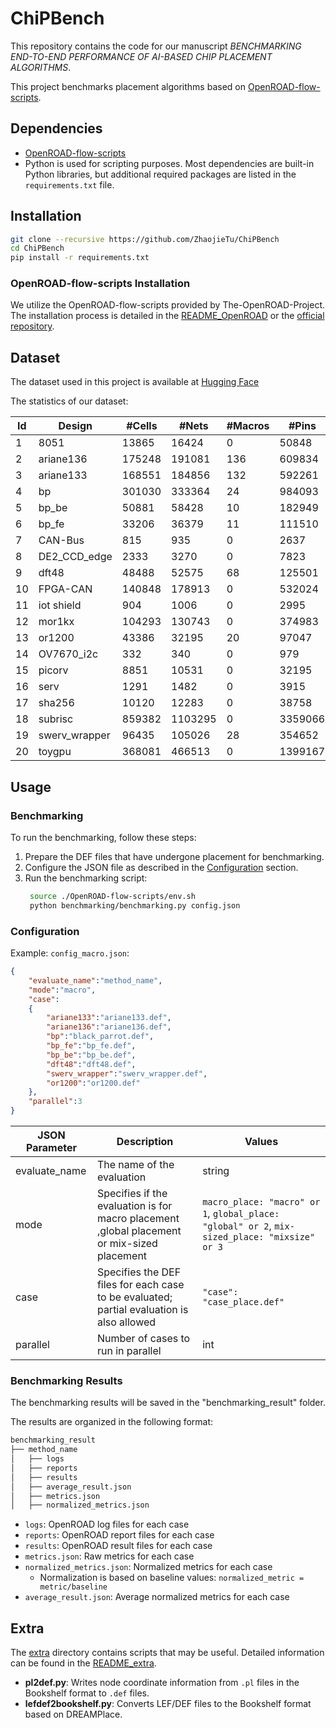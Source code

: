 # ChiPBench

This repository contains the code for our manuscript *BENCHMARKING END-TO-END PERFORMANCE OF AI-BASED CHIP PLACEMENT ALGORITHMS*.

This project benchmarks placement algorithms based on [OpenROAD-flow-scripts](https://github.com/The-OpenROAD-Project/OpenROAD-flow-scripts).

## Dependencies

- [OpenROAD-flow-scripts](https://github.com/The-OpenROAD-Project/OpenROAD-flow-scripts)
- Python is used for scripting purposes. Most dependencies are built-in Python libraries, but additional required packages are listed in the `requirements.txt` file.

## Installation

```bash
git clone --recursive https://github.com/ZhaojieTu/ChiPBench
cd ChiPBench
pip install -r requirements.txt
```


### OpenROAD-flow-scripts Installation

We utilize the OpenROAD-flow-scripts provided by The-OpenROAD-Project. The installation process is detailed in the [README_OpenROAD](https://github.com/ZhaojieTu/OpenROAD-flow-scripts/blob/master/README.md) or the [official repository](https://github.com/The-OpenROAD-Project/OpenROAD-flow-scripts).



## Dataset

The dataset used in this project is available at [Hugging Face](https://huggingface.co/datasets/MIRA-Lab/ChiPBench-D)

The statistics of our dataset:

| Id | Design         | \#Cells | \#Nets  | \#Macros | \#Pins  | \#IOs | \#Edges |
|----|----------------|---------|---------|----------|---------|-------|---------|
| 1  | 8051           | 13865   | 16424   | 0        | 50848   | 10    | 16174   |
| 2  | ariane136      | 175248  | 191081  | 136      | 609834  | 495   | 187911  |
| 3  | ariane133      | 168551  | 184856  | 132      | 592261  | 495   | 183142  |
| 4  | bp             | 301030  | 333364  | 24       | 984093  | 1198  | 333364  |
| 5  | bp\_be         | 50881   | 58428   | 10       | 182949  | 3029  | 58092   |
| 6  | bp\_fe         | 33206   | 36379   | 11       | 111510  | 2511  | 36203   |
| 7  | CAN-Bus        | 815     | 935     | 0        | 2637    | 13    | 935     |
| 8  | DE2\_CCD\_edge | 2333    | 3270    | 0        | 7823    | 64    | 3170    |
| 9  | dft48          | 48488   | 52575   | 68       | 125501  | 132   | 50654   |
| 10 | FPGA-CAN       | 140848  | 178913  | 0        | 532024  | 4     | 176472  |
| 11 | iot shield     | 904     | 1006    | 0        | 2995    | 33    | 974     |
| 12 | mor1kx         | 104293  | 130743  | 0        | 374983  | 576   | 125979  |
| 13 | or1200         | 43386   | 32195   | 20       | 97047   | 383   | 31958   |
| 14 | OV7670\_i2c    | 332     | 340     | 0        | 979     | 29    | 316     |
| 15 | picorv         | 8851    | 10531   | 0        | 32195   | 409   | 10470   |
| 16 | serv           | 1291    | 1482    | 0        | 3915    | 306   | 1403    |
| 17 | sha256         | 10120   | 12283   | 0        | 38758   | 77    | 12176   |
| 18 | subrisc        | 859382  | 1103295 | 0        | 3359066 | 34    | 1092653 |
| 19 | swerv\_wrapper | 96435   | 105026  | 28       | 354652  | 1416  | 104565  |
| 20 | toygpu         | 368081  | 466513  | 0        | 1399167 | 11    | 461675  |

## Usage

### Benchmarking

To run the benchmarking, follow these steps:

1. Prepare the DEF files that have undergone placement for benchmarking.
2. Configure the JSON file as described in the [Configuration](#configuration) section.
3. Run the benchmarking script:
   ```bash
    source ./OpenROAD-flow-scripts/env.sh
    python benchmarking/benchmarking.py config.json
   ```

### Configuration

Example: `config_macro.json`:
```json
{
    "evaluate_name":"method_name",
    "mode":"macro",
    "case":
    {
        "ariane133":"ariane133.def",
        "ariane136":"ariane136.def",
        "bp":"black_parrot.def",
        "bp_fe":"bp_fe.def",
        "bp_be":"bp_be.def",
        "dft48":"dft48.def",
        "swerv_wrapper":"swerv_wrapper.def",
        "or1200":"or1200.def"
    },
    "parallel":3
}
```

| JSON Parameter  | Description                                     | Values                                                 |
|-----------------|-------------------------------------------------|--------------------------------------------------------|
| evaluate_name   | The name of the evaluation                      | string                                                 |
| mode            | Specifies if the evaluation is for macro placement ,global placement or mix-sized placement | `macro_place: "macro" or 1`, `global_place: "global" or 2`,  `mix-sized_place: "mixsize" or 3`|
| case            | Specifies the DEF files for each case to be evaluated; partial evaluation is also allowed | `"case": "case_place.def"`                             |
| parallel        | Number of cases to run in parallel              | int                                                    |

### Benchmarking Results

The benchmarking results will be saved in the "benchmarking_result" folder.

The results are organized in the following format:
```bash
benchmarking_result
├── method_name
│   ├── logs
│   ├── reports
│   ├── results
│   ├── average_result.json
│   ├── metrics.json
│   ├── normalized_metrics.json
```

- `logs`: OpenROAD log files for each case
- `reports`: OpenROAD report files for each case
- `results`: OpenROAD result files for each case
- `metrics.json`: Raw metrics for each case
- `normalized_metrics.json`: Normalized metrics for each case 
  - Normalization is based on baseline values: `normalized_metric = metric/baseline`
- `average_result.json`: Average normalized metrics for each case


## Extra

The [extra](./extra/) directory contains scripts that may be useful. Detailed information can be found in the [README_extra](./extra/README.md).

- **pl2def.py**: Writes node coordinate information from `.pl` files in the Bookshelf format to `.def` files.
- **lefdef2bookshelf.py**: Converts LEF/DEF files to the Bookshelf format based on DREAMPlace.
